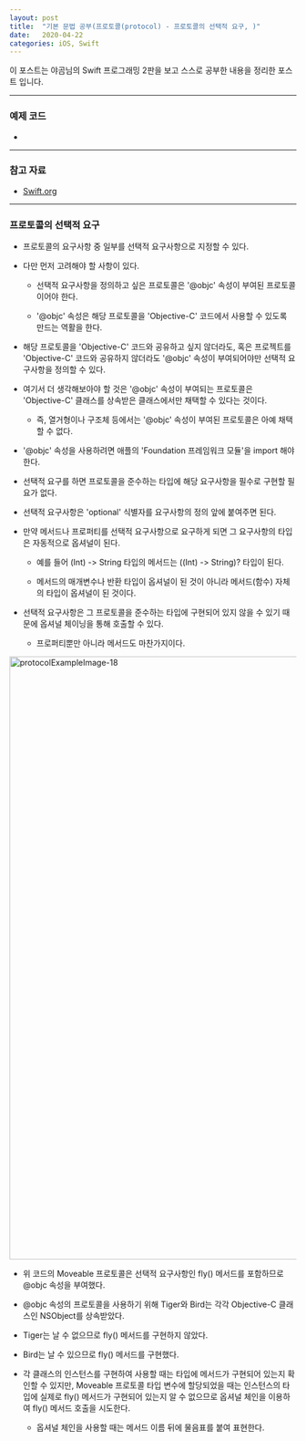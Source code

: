 ```yaml
---
layout: post
title:  "기본 문법 공부(프로토콜(protocol) - 프로토콜의 선택적 요구, )"
date:   2020-04-22
categories: iOS, Swift
---
```


이 포스트는 야곰님의 Swift 프로그래밍 2판을 보고 스스로 공부한 내용을 정리한 포스트 입니다.

- - -

### 예제 코드

- []()

- - -

### 참고 자료

- [Swift.org](https://docs.swift.org/swift-book/LanguageGuide/Protocols.html)

- - -

### 프로토콜의 선택적 요구

- 프로토콜의 요구사항 중 일부를 선택적 요구사항으로 지정할 수 있다.

- 다만 먼저 고려해야 할 사항이 있다.

    - 선택적 요구사항을 정의하고 싶은 프로토콜은 '@objc' 속성이 부여된 프로토콜이어야 한다.
    
    - '@objc' 속성은 해당 프로토콜을 'Objective-C' 코드에서 사용할 수 있도록 만드는 역활을 한다.
    
- 해당 프로토콜을 'Objective-C' 코드와 공유하고 싶지 않더라도, 혹은 프로젝트를 'Objective-C' 코드와 공유하지 않더라도 '@objc' 속성이 부여되어야만 선택적 요구사항을 정의할 수 있다.

- 여기서 더 생각해보아야 할 것은 '@objc' 속성이 부여되는 프로토콜은 'Objective-C' 클래스를 상속받은 클래스에서만 채택할 수 있다는 것이다.

    - 즉, 열거형이나 구조체 등에서는 '@objc' 속성이 부여된 프로토콜은 아예 채택할 수 없다.
    
- '@objc' 속성을 사용하려면 애플의 'Foundation 프레임워크 모듈'을 import 해야 한다.

- 선택적 요구를 하면 프로토콜을 준수하는 타입에 해당 요구사항을 필수로 구현할 필요가 없다.

- 선택적 요구사항은 'optional' 식별자를 요구사항의 정의 앞에 붙여주면 된다.

- 만약 메서드나 프로퍼티를 선택적 요구사항으로 요구하게 되면 그 요구사항의 타입은 자동적으로 옵셔널이 된다.

    - 예를 들어 (Int) -> String 타입의 메서드는 ((Int) -> String)? 타입이 된다.
    
    - 메서드의 매개변수나 반환 타입이 옵셔널이 된 것이 아니라 메서드(함수) 자체의 타입이 옵셔널이 된 것이다.
    
- 선택적 요구사항은 그 프로토콜을 준수하는 타입에 구현되어 있지 않을 수 있기 때문에 옵셔널 체이닝을 통해 호출할 수 있다.

    - 프로퍼티뿐만 아니라 메서드도 마찬가지이다.

<img width="1058" alt="protocolExampleImage-18" src="">

- 위 코드의 Moveable 프로토콜은 선택적 요구사항인 fly() 메서드를 포함하므로 @objc 속성을 부여했다.

- @objc 속성의 프로토콜을 사용하기 위해 Tiger와 Bird는 각각 Objective-C 클래스인 NSObject를 상속받았다.

- Tiger는 날 수 없으므로 fly() 메서드를 구현하지 않았다.

- Bird는 날 수 있으므로 fly() 메서드를 구현했다.

- 각 클래스의 인스턴스를 구현하여 사용할 때는 타입에 메서드가 구현되어 있는지 확인할 수 있지만, Moveable 프로토콜 타입 변수에 할당되었을 때는 인스턴스의 타입에 실제로 fly() 메서드가 구현되어 있는지 알 수 없으므로 옵셔널 체인을 이용하여 fly() 메서드 호출을 시도한다.

    - 옵셔널 체인을 사용할 때는 메서드 이름 뒤에 물음표를 붙여 표현한다.